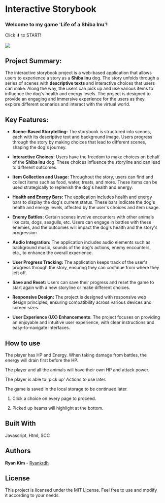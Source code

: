 # Interactive Storybook

### Welcome to my game 'Life of a Shiba Inu'!

Click ⬇ to START!<br><br>
<a href="https://github.com/ryankrdh/Interactive-Storybook"><img src="img/startIcon.png"></a>


## Project Summary:
The interactive storybook project is a web-based application that allows users to experience a story as a **Shiba Inu** dog. The story unfolds through a series of scenes with **descriptive texts** and interactive choices that users can make. Along the way, the users can pick up and use various items to influence the dog's health and energy levels. The project is designed to provide an engaging and immersive experience for the users as they explore different scenarios and interact with the virtual world.

## Key Features:
* **Scene-Based Storytelling:** The storybook is structured into scenes, each with its descriptive text and background image. Users progress through the story by making choices that lead to different scenes, shaping the dog's journey.
  
* **Interactive Choices:** Users have the freedom to make choices on behalf of the **Shiba Inu** dog. These choices influence the storyline and can lead to different outcomes.

* **Item Collection and Usage:** Throughout the story, users can find and collect items such as food, water, treats, and more. These items can be used strategically to replenish the dog's health and energy.

* **Health and Energy Bars:** The application includes health and energy bars to display the dog's current status. These bars indicate the dog's health and energy levels, affected by the user's choices and item usage.

* **Enemy Battles:** Certain scenes involve encounters with other animals like cats, dogs, seagulls, etc. Users can engage in battles with these enemies, and the outcomes will impact the dog's health and the story's progression.

* **Audio Integration:** The application includes audio elements such as background music, sounds of the dog's actions, enemy encounters, etc., to enhance the overall experience.

* **User Progress Tracking:** The application keeps track of the user's progress through the story, ensuring they can continue from where they left off.

* **Save and Reset:** Users can save their progress and reset the game to start again with a new storyline or make different choices.

* **Responsive Design:** The project is designed with responsive web design principles, ensuring compatibility across various devices and screen sizes.

* **User Experience (UX) Enhancements:** The project focuses on providing an enjoyable and intuitive user experience, with clear instructions and easy-to-navigate interfaces.


## How to use

The player has HP and Energy. When taking damage from battles, the energy will drain first before the HP.

The player and all the animals will have their own HP and attack power.

The player is able to 'pick up' Actions to use later.

The game is saved in the local storage to be continued later.

1. Click a choice on every page to proceed.

2. Picked up iteams will highlight at the bottom.

## Built With

Javascript, Html, SCC

## Authors

**Ryan Kim** - [Ryankrdh](https://github.com/ryankrdh)

## License

This project is licensed under the MIT License. Feel free to use and modify it according to your needs.



